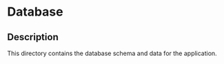 # Database

## Description
This directory contains the database schema and data for the application.